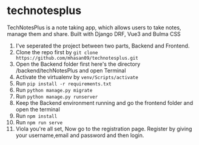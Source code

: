 # technotesplus
TechNotesPlus is a note taking app, which allows users to take notes, manage them and share. Built with Django DRF, Vue3 and Bulma CSS


1. I've seperated the project between two parts, Backend and Frontend.
2. Clone the repo first by ```git clone https://github.com/mhasan09/technotesplus.git```
3. Open the Backend folder first here's the directory /backend/techNotesPlus and open Terminal
4. Activate the virtualenv by  ```venv/Scripts/activate```
5. Run ```pip install -r requirements.txt```
6. Run ```python manage.py migrate```
7. Run ```python manage.py runserver```
8. Keep the Backend environment running and go the frontend folder and open the terminal 
9. Run ```npm install```
10. Run ```npm run serve ``` 
11. Viola you're all set, Now go to the registration page. Register by giving your username,email and password and then login.
